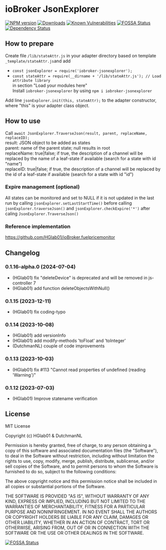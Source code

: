 # ioBroker JsonExplorer


[![NPM version](http://img.shields.io/npm/v/iobroker-jsonexplorer.svg)](https://www.npmjs.com/package/iobroker-jsonexplorer)
[![Downloads](https://img.shields.io/npm/dm/iobroker-jsonexplorer)](https://www.npmjs.com/package/iobroker-jsonexplorer)
[![Known Vulnerabilities](https://snyk.io/test/github/HGlab01/iobroker-jsonexplorer/badge.svg)](https://snyk.io/test/github/HGlab01/iobroker-jsonexplorer)
[![FOSSA Status](https://app.fossa.com/api/projects/git%2Bgithub.com%2FHGlab01%2FioBroker-jsonExplorer.svg?type=shield)](https://app.fossa.com/projects/git%2Bgithub.com%2FHGlab01%2FioBroker-jsonExplorer?ref=badge_shield)
[![Dependency Status](https://status.david-dm.org/gh/hglab01/iobroker-jsonexplorer.svg)](https://david-dm.org/HGlab01/iobroker-jsonexplorer)


## How to prepare
Create file `/lib/stateAttr.js` in your adapter directory based on template `_template/stateAttr.js`and add  
* `const jsonExplorer = require('iobroker-jsonexplorer');`
* `const stateAttr = require(__dirname + '/lib/stateAttr.js'); // Load attribute library`  
in section "Load your modules here"  
Install `iobroker-jsonexplorer` by using `npm i iobroker-jsonexplorer`  


Add line `jsonExplorer.init(this, stateAttr);` to the adapter constructor, where "this" is your adapter class object.  

## How to use
Call `await JsonExplorer.TraverseJson(result, parent, replaceName, replaceID);`  
result: JSON object to be added as states  
parent: name of the parent state; null results in root  
replaceName: true|false; if true, the description of a channel will be replaced by the name of a leaf-state if available (search for a state with id "name")  
replaceID: true|false; if true, the description of a channel will be replaced by the id of a leaf-state if available (search for a state with id "id")

### Expire management (optional)
All states can be monitored and set to NULL if it is not updated in the last run by calling `jsonExplorer.setLastStartTime()` before calling `jsonExplorer.traverseJson()` and `jsonExplorer.checkExpire('*')` after caling `JsonExplorer.TraverseJson()`

### Reference implementation
https://github.com/HGlab01/ioBroker.fuelpricemonitor

## Changelog
<!--
    Placeholder for the next version (at the beginning of the line):
    ### __WORK IN PROGRESS__
-->
### 0.1.16-alpha.0 (2024-07-04)
* (HGlab01) fix "deleteDevice" is deprecated and will be removed in js-controller 7
* (HGlab01) add function deleteObjectsWithNull()

### 0.1.15 (2023-12-11)
* (HGlab01) fix coding-typo

### 0.1.14 (2023-10-08)
* (HGlab01) add versionInfo
* (HGlab01) add modify-methods 'toFloat' and 'toInteger'
* (DutchmanNL) couple of code improvements

### 0.1.13 (2023-10-03)
* (HGlab01) fix #113 "Cannot read properties of undefined (reading 'Warning')"

### 0.1.12 (2023-07-03)
* (HGlab01) Improve statename verification

## License
MIT License

Copyright (c) HGlab01 & DutchmanNL

Permission is hereby granted, free of charge, to any person obtaining a copy
of this software and associated documentation files (the "Software"), to deal
in the Software without restriction, including without limitation the rights
to use, copy, modify, merge, publish, distribute, sublicense, and/or sell
copies of the Software, and to permit persons to whom the Software is
furnished to do so, subject to the following conditions:

The above copyright notice and this permission notice shall be included in all
copies or substantial portions of the Software.

THE SOFTWARE IS PROVIDED "AS IS", WITHOUT WARRANTY OF ANY KIND, EXPRESS OR
IMPLIED, INCLUDING BUT NOT LIMITED TO THE WARRANTIES OF MERCHANTABILITY,
FITNESS FOR A PARTICULAR PURPOSE AND NONINFRINGEMENT. IN NO EVENT SHALL THE
AUTHORS OR COPYRIGHT HOLDERS BE LIABLE FOR ANY CLAIM, DAMAGES OR OTHER
LIABILITY, WHETHER IN AN ACTION OF CONTRACT, TORT OR OTHERWISE, ARISING FROM,
OUT OF OR IN CONNECTION WITH THE SOFTWARE OR THE USE OR OTHER DEALINGS IN THE
SOFTWARE.


[![FOSSA Status](https://app.fossa.com/api/projects/git%2Bgithub.com%2FHGlab01%2FioBroker-jsonExplorer.svg?type=large)](https://app.fossa.com/projects/git%2Bgithub.com%2FHGlab01%2FioBroker-jsonExplorer?ref=badge_large)
